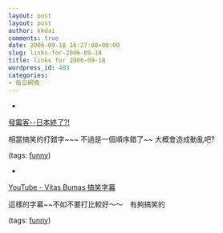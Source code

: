 ```yaml
---
layout: post
layout: post
author: kkdai
comments: true
date: 2006-09-18 16:27:08+00:00
slug: links-for-2006-09-18
title: links for 2006-09-18
wordpress_id: 483
categories:
- 每日網摘
---
```



	
  * 
		

[發霉客--日本終了?!](http://www.youvegotblogs.com/post/5/1620)


		

相當搞笑的打錯字~~~ 不過是一個順序錯了~~ 大概會造成動亂吧?


		

(tags: [funny](http://del.icio.us/kkdai/funny))


	

	
  * 
		

[YouTube - Vitas Bumas 搞笑字幕](http://www.youtube.com/watch?v=jDlr2_2YsNU&eurl=)


		

這樣的字幕~~不如不要打比較好～～　有夠搞笑的


		

(tags: [funny](http://del.icio.us/kkdai/funny))


	


